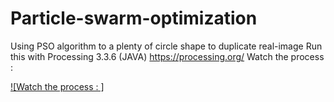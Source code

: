 # Particle-swarm-optimization
Using PSO algorithm to a plenty of circle shape to duplicate real-image
Run this with Processing 3.3.6 (JAVA) https://processing.org/
Watch the process : 

[![Watch the process : ]](https://www.youtube.com/watch?v=HCjBdVC_bwo)
